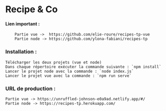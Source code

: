 # Recipe & Co

#### Lien important :
		Partie vue ->  https://github.com/elie-roure/recipes-tp-vue
		Partie node -> https://github.com/ylona-fabiani/recipes-tp

### Installation :
	Télécharger les deux projets (vue et node)
	Dans chaque répertoire exécuter la commande suivante : `npm install`
	Lancer le projet node avec la commande : `node index.js`
	Lancer le projet vue avec la commande : `npm run serve`

### URL de production :
	Partie vue -> https://unruffled-johnson-e0a9ad.netlify.app/#/
	Partie node -> https://recipes-tp.herokuapp.com/
